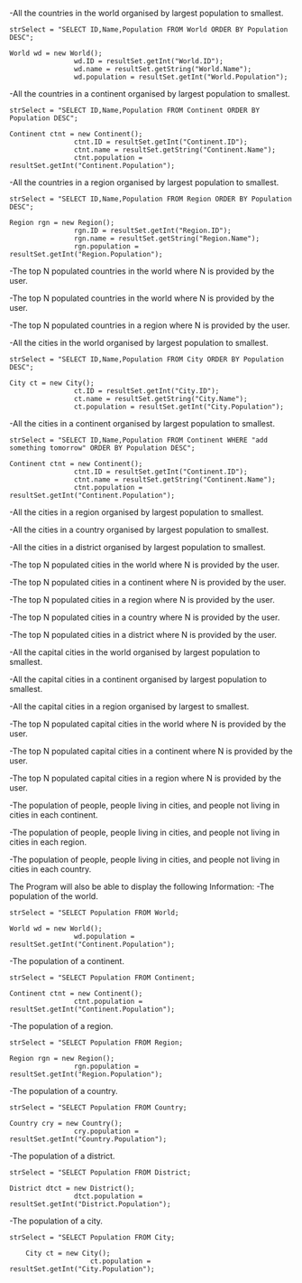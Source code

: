 -All the countries in the world organised by largest population to smallest.

    strSelect = "SELECT ID,Name,Population FROM World ORDER BY Population DESC";

    World wd = new World();
                    wd.ID = resultSet.getInt("World.ID");
                    wd.name = resultSet.getString("World.Name");
                    wd.population = resultSet.getInt("World.Population");

-All the countries in a continent organised by largest population to smallest.

    strSelect = "SELECT ID,Name,Population FROM Continent ORDER BY Population DESC";

    Continent ctnt = new Continent();
                    ctnt.ID = resultSet.getInt("Continent.ID");
                    ctnt.name = resultSet.getString("Continent.Name");
                    ctnt.population = resultSet.getInt("Continent.Population");

-All the countries in a region organised by largest population to smallest.

    strSelect = "SELECT ID,Name,Population FROM Region ORDER BY Population DESC";

    Region rgn = new Region();
                    rgn.ID = resultSet.getInt("Region.ID");
                    rgn.name = resultSet.getString("Region.Name");
                    rgn.population = resultSet.getInt("Region.Population");

-The top N populated countries in the world where N is provided by the user.

-The top N populated countries in the world where N is provided by the user.

-The top N populated countries in a region where N is provided by the user.

-All the cities in the world organised by largest population to smallest.

    strSelect = "SELECT ID,Name,Population FROM City ORDER BY Population DESC";

    City ct = new City();
                    ct.ID = resultSet.getInt("City.ID");
                    ct.name = resultSet.getString("City.Name");
                    ct.population = resultSet.getInt("City.Population");

-All the cities in a continent organised by largest population to smallest.

    strSelect = "SELECT ID,Name,Population FROM Continent WHERE "add something tomorrow" ORDER BY Population DESC";

    Continent ctnt = new Continent();
                    ctnt.ID = resultSet.getInt("Continent.ID");
                    ctnt.name = resultSet.getString("Continent.Name");
                    ctnt.population = resultSet.getInt("Continent.Population");

-All the cities in a region organised by largest population to smallest.

-All the cities in a country organised by largest population to smallest.

-All the cities in a district organised by largest population to smallest.

-The top N populated cities in the world where N is provided by the user.

-The top N populated cities in a continent where N is provided by the user.

-The top N populated cities in a region where N is provided by the user.

-The top N populated cities in a country where N is provided by the user.

-The top N populated cities in a district where N is provided by the user.

-All the capital cities in the world organised by largest population to smallest.

-All the capital cities in a continent organised by largest population to smallest.

-All the capital cities in a region organised by largest to smallest.

-The top N populated capital cities in the world where N is provided by the user.

-The top N populated capital cities in a continent where N is provided by the user.

-The top N populated capital cities in a region where N is provided by the user.

-The population of people, people living in cities, and people not living in cities in each continent.

-The population of people, people living in cities, and people not living in cities in each region.

-The population of people, people living in cities, and people not living in cities in each country.

The Program will also be able to display the following Information:
-The population of the world.

    strSelect = "SELECT Population FROM World;

    World wd = new World();
                    wd.population = resultSet.getInt("Continent.Population");

-The population of a continent.

    strSelect = "SELECT Population FROM Continent;

    Continent ctnt = new Continent();
                    ctnt.population = resultSet.getInt("Continent.Population");

-The population of a region.

    strSelect = "SELECT Population FROM Region;

    Region rgn = new Region();
                    rgn.population = resultSet.getInt("Region.Population");

-The population of a country.

    strSelect = "SELECT Population FROM Country;

    Country cry = new Country();
                    cry.population = resultSet.getInt("Country.Population");

-The population of a district.

    strSelect = "SELECT Population FROM District;

    District dtct = new District();
                    dtct.population = resultSet.getInt("District.Population");

-The population of a city.

    strSelect = "SELECT Population FROM City;

        City ct = new City();
                        ct.population = resultSet.getInt("City.Population");

